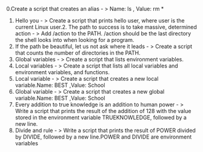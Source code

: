 0.Create a script that creates an alias - > Name: ls , Value: rm *
1. Hello you - > Create a script that prints hello user, where user is the current Linux user.2. The path to success is to take massive, determined action - > Add /action to the PATH. /action should be the last directory the shell looks into when looking for a program.
3. If the path be beautiful, let us not ask where it leads - > Create a script that counts the number of directories in the PATH.
4. Global variables - > Create a script that lists environment variables.
5. Local variables - > Create a script that lists all local variables and environment variables, and functions.
6. Local variable - > Create a script that creates a new local variable.Name: BEST ,Value: School 
7. Global variable - > Create a script that creates a new global variable.Name: BEST ,Value: School
8. Every addition to true knowledge is an addition to human power - > Write a script that prints the result of the addition of 128 with the value stored in the environment variable TRUEKNOWLEDGE, followed by a new line.
9. Divide and rule - > Write a script that prints the result of POWER divided by DIVIDE, followed by a new line.POWER and DIVIDE are environment variables
